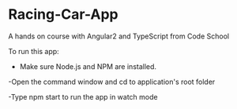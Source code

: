 # Racing-Car-App
A hands on course with Angular2 and TypeScript from Code School

To run this app:

- Make sure Node.js and NPM are installed.

-Open the command window and cd to application's root folder

-Type npm start to run the app in watch mode
